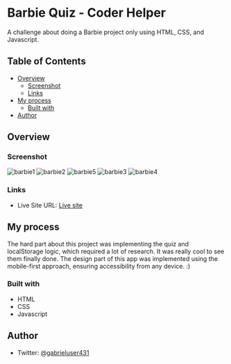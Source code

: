 # Barbie Quiz - Coder Helper
A challenge about doing a Barbie project only using HTML, CSS, and Javascript. 

## Table of Contents
- [Overview](#overview)
  - [Screenshot](#screenshot)
  - [Links](#links)
- [My process](#my-process)
  - [Built with](#built-with)
- [Author](#author)

## Overview
### Screenshot
![barbie1](https://github.com/Gabrieluser430/barbie-quiz/assets/107634249/556e5a3a-a3f4-4354-a47f-a4494dab572a)
![barbie2](https://github.com/Gabrieluser430/barbie-quiz/assets/107634249/5e266076-c670-4a32-9748-d0ddcc0d2f4a)
![barbie5](https://github.com/Gabrieluser430/barbie-quiz/assets/107634249/0d726e5d-7add-41d6-be29-2ad0a534cb97)
![barbie3](https://github.com/Gabrieluser430/barbie-quiz/assets/107634249/743f49cb-c3a4-4011-8a08-4f6b7d363834)
![barbie4](https://github.com/Gabrieluser430/barbie-quiz/assets/107634249/15872f06-0e9e-4295-b5a6-c771e3fc1e4e)


### Links
- Live Site URL: [Live site](barbie-quiz.vercel.app)

## My process
The hard part about this project was implementing the quiz and localStorage logic, which required a lot of research. It was really cool to see them finally done. The design part of this app was implemented using the mobile-first approach, ensuring accessibility from any device. :)
### Built with
- HTML
- CSS
- Javascript

## Author
- Twitter: [@gabrieluser431](https://twitter.com/gabrieluser431)
